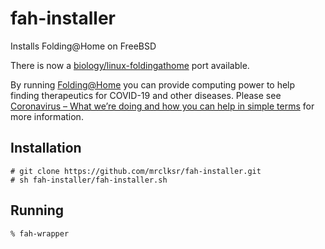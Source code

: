 # fah-installer
Installs Folding@Home on FreeBSD

There is now a [biology/linux-foldingathome](https://www.freshports.org/biology/linux-foldingathome/) port available.

By running [Folding@Home](https://foldingathome.org) you can provide computing power to help finding therapeutics for COVID-19 and other diseases. Please see [Coronavirus – What we’re doing and how you can help in simple terms](https://foldingathome.org/2020/03/15/coronavirus-what-were-doing-and-how-you-can-help-in-simple-terms/) for more information.

## Installation
    # git clone https://github.com/mrclksr/fah-installer.git
    # sh fah-installer/fah-installer.sh
## Running
    % fah-wrapper
